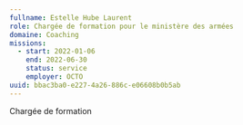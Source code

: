 ```yaml
---
fullname: Estelle Hube Laurent
role: Chargée de formation pour le ministère des armées
domaine: Coaching
missions:
  - start: 2022-01-06
    end: 2022-06-30
    status: service
    employer: OCTO
uuid: bbac3ba0-e227-4a26-886c-e06608b0b5ab
---
```

Chargée de formation
